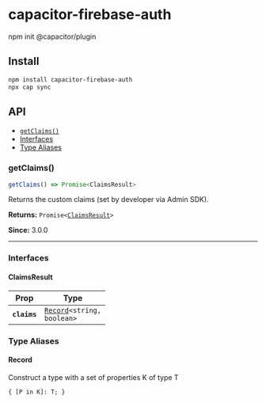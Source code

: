 # capacitor-firebase-auth

npm init @capacitor/plugin

## Install

```bash
npm install capacitor-firebase-auth
npx cap sync
```

## API

<docgen-index>

* [`getClaims()`](#getclaims)
* [Interfaces](#interfaces)
* [Type Aliases](#type-aliases)

</docgen-index>

<docgen-api>
<!--Update the source file JSDoc comments and rerun docgen to update the docs below-->

### getClaims()

```typescript
getClaims() => Promise<ClaimsResult>
```

Returns the custom claims (set by developer via Admin SDK).

**Returns:** <code>Promise&lt;<a href="#claimsresult">ClaimsResult</a>&gt;</code>

**Since:** 3.0.0

--------------------


### Interfaces


#### ClaimsResult

| Prop         | Type                                                             |
| ------------ | ---------------------------------------------------------------- |
| **`claims`** | <code><a href="#record">Record</a>&lt;string, boolean&gt;</code> |


### Type Aliases


#### Record

Construct a type with a set of properties K of type T

<code>{ [P in K]: T; }</code>

</docgen-api>

